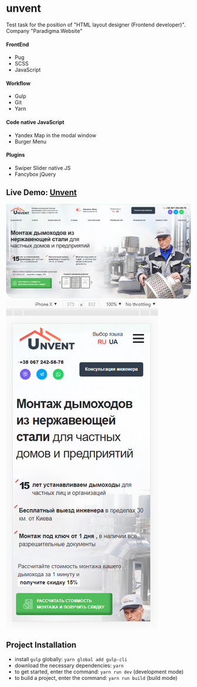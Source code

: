 # unvent

Test task for the position of "HTML layout designer (Frontend developer)". Company "Paradigma.Website"

#### FrontEnd
* Pug
* SCSS
* JavaScript

#### Workflow
* Gulp
* Git
* Yarn

#### Code native JavaScript

* Yandex Map in the modal window
* Burger Menu

#### Plugins

* Swiper Slider native JS
* Fancybox jQuery

## Live Demo: [Unvent](https://volkovva.github.io/test-tasks/unvent/)

![unvent](unvent/screenshots/demo.png "unvent")
![unvent](unvent/screenshots/demo2.png "unvent")

## Project Installation

* install ```gulp``` globally: ```yarn global add gulp-cli```
* download the necessary dependencies: ```yarn```
* to get started, enter the command: ```yarn run dev``` (development mode)
* to build a project, enter the command: ```yarn run build``` (build mode)